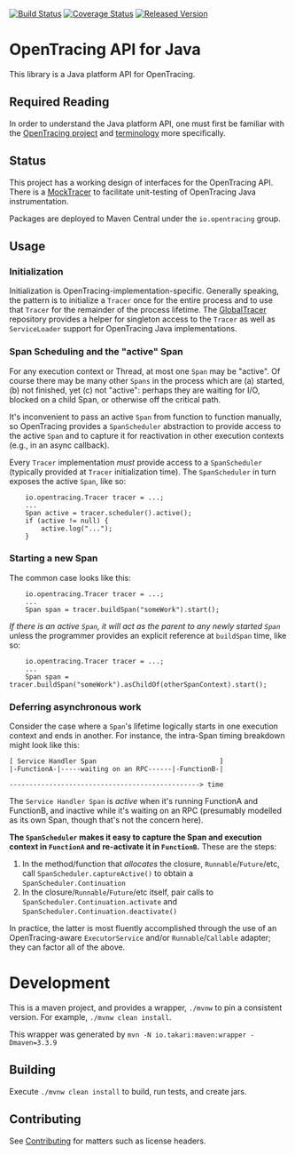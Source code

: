 [![Build Status][ci-img]][ci] [![Coverage Status][cov-img]][cov] [![Released Version][maven-img]][maven]

# OpenTracing API for Java

This library is a Java platform API for OpenTracing.

## Required Reading

In order to understand the Java platform API, one must first be familiar with
the [OpenTracing project](http://opentracing.io) and
[terminology](http://opentracing.io/documentation/pages/spec.html) more specifically.

## Status

This project has a working design of interfaces for the OpenTracing API. There
is a [MockTracer](https://github.com/opentracing/opentracing-java/tree/master/opentracing-mock)
to facilitate unit-testing of OpenTracing Java instrumentation.

Packages are deployed to Maven Central under the `io.opentracing` group.

## Usage

### Initialization

Initialization is OpenTracing-implementation-specific. Generally speaking, the pattern is to initialize a `Tracer` once
for the entire process and to use that `Tracer` for the remainder of the process lifetime. The
[GlobalTracer](https://github.com/opentracing-contrib/java-globaltracer) repository provides a helper for singleton
access to the `Tracer` as well as `ServiceLoader` support for OpenTracing Java implementations.

### Span Scheduling and the "active" Span

For any execution context or Thread, at most one `Span` may be "active". Of course there may be many other `Spans` in
the process which are (a) started, (b) not finished, yet (c) not "active": perhaps they are waiting for I/O, blocked on
a child Span, or otherwise off the critical path.
 
It's inconvenient to pass an active `Span` from function to function manually, so OpenTracing provides a
`SpanScheduler` abstraction to provide access to the active `Span` and to capture it for reactivation in other
execution contexts (e.g., in an async callback).

Every `Tracer` implementation _must_ provide access to a `SpanScheduler` (typically provided at `Tracer` initialization
time). The `SpanScheduler` in turn exposes the active `Span`, like so:

```
    io.opentracing.Tracer tracer = ...;
    ...
    Span active = tracer.scheduler().active();
    if (active != null) {
        active.log("...");
    }
```

### Starting a new Span

The common case looks like this:

```
    io.opentracing.Tracer tracer = ...;
    ...
    Span span = tracer.buildSpan("someWork").start();
```

*If there is an active `Span`, it will act as the parent to any newly started `Span`* unless the programmer provides
an explicit reference at `buildSpan` time, like so:

```
    io.opentracing.Tracer tracer = ...;
    ...
    Span span = tracer.buildSpan("someWork").asChildOf(otherSpanContext).start();
```

### Deferring asynchronous work

Consider the case where a `Span`'s lifetime logically starts in one execution context and ends in another. For
instance, the intra-Span timing breakdown might look like this:

```
[ Service Handler Span                               ]
|-FunctionA-|-----waiting on an RPC------|-FunctionB-|
            
------------------------------------------------> time
```

The `Service Handler Span` is _active_ when it's running FunctionA and FunctionB, and inactive while it's waiting on an
RPC (presumably modelled as its own Span, though that's not the concern here).

**The `SpanScheduler` makes it easy to capture the Span and execution context in `FunctionA` and re-activate it in
`FunctionB`.** These are the steps:

1. In the method/function that *allocates* the closure, `Runnable`/`Future`/etc, call `SpanScheduler.captureActive()`
   to obtain a `SpanScheduler.Continuation`
2. In the closure/`Runnable`/`Future`/etc itself, pair calls to `SpanScheduler.Continuation.activate` and
   `SpanScheduler.Continuation.deactivate()`

In practice, the latter is most fluently accomplished through the use of an OpenTracing-aware `ExecutorService` and/or
`Runnable`/`Callable` adapter; they can factor all of the above.

# Development

This is a maven project, and provides a wrapper, `./mvnw` to pin a consistent
version. For example, `./mvnw clean install`.

This wrapper was generated by `mvn -N io.takari:maven:wrapper -Dmaven=3.3.9`

## Building

Execute `./mvnw clean install` to build, run tests, and create jars.

## Contributing

See [Contributing](CONTRIBUTING.md) for matters such as license headers.


  [ci-img]: https://travis-ci.org/opentracing/opentracing-java.svg?branch=master
  [ci]: https://travis-ci.org/opentracing/opentracing-java
  [cov-img]: https://coveralls.io/repos/github/opentracing/opentracing-java/badge.svg?branch=master
  [cov]: https://coveralls.io/github/opentracing/opentracing-java?branch=master
  [maven-img]: https://img.shields.io/maven-central/v/io.opentracing/opentracing-api.svg?maxAge=2592000
  [maven]: http://search.maven.org/#search%7Cga%7C1%7Copentracing-api
